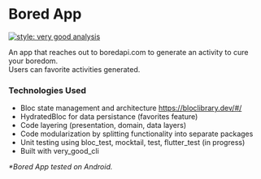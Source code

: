 # Bored App

[![style: very good analysis][very_good_analysis_badge]][very_good_analysis_link]

An app that reaches out to boredapi.com to generate an activity to cure your boredom.  
Users can favorite activities generated.

### Technologies Used

- Bloc state management and architecture https://bloclibrary.dev/#/
- HydratedBloc for data persistance (favorites feature)
- Code layering (presentation, domain, data layers)
- Code modularization by splitting functionality into separate packages
- Unit testing using bloc_test, mocktail, test, flutter_test (in progress)
- Built with very_good_cli

_\*Bored App tested on Android._

[very_good_analysis_badge]: https://img.shields.io/badge/style-very_good_analysis-B22C89.svg
[very_good_analysis_link]: https://pub.dev/packages/very_good_analysis
